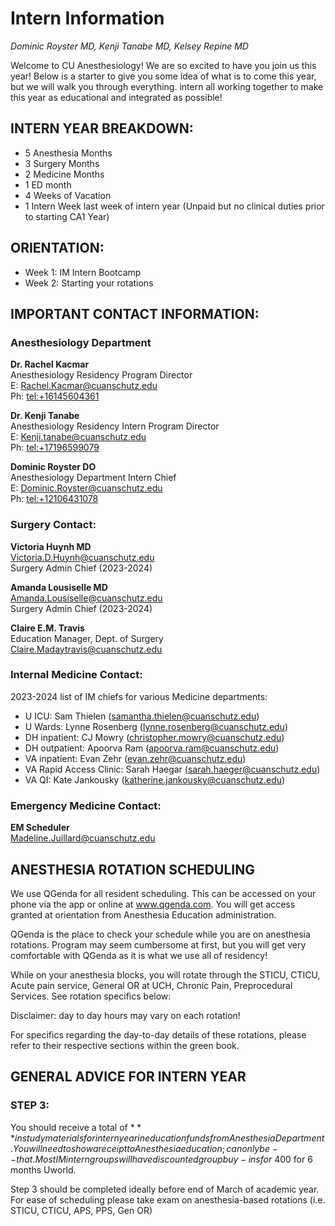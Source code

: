 # Intern Information

*Dominic Royster MD, Kenji Tanabe MD, Kelsey Repine MD*

Welcome to CU Anesthesiology! We are so excited to have you join us this year! Below is a starter to give you some idea of what is to come this year, but we will walk you through everything. intern all working together to make this year as educational and integrated as possible!

## INTERN YEAR BREAKDOWN:

- 5 Anesthesia Months
- 3 Surgery Months
- 2 Medicine Months
- 1 ED month
- 4 Weeks of Vacation
- 1 Intern Week last week of intern year (Unpaid but no clinical duties prior to starting CA1 Year)

## ORIENTATION:

- Week 1: IM Intern Bootcamp 
- Week 2: Starting your rotations

## IMPORTANT CONTACT INFORMATION:

### Anesthesiology Department

**Dr. Rachel Kacmar**  
Anesthesiology Residency Program Director  
E: Rachel.Kacmar@cuanschutz.edu  
Ph: [tel:+16145604361](tel:+16145604361)

**Dr. Kenji Tanabe**  
Anesthesiology Residency Intern Program Director  
E: Kenji.tanabe@cuanschutz.edu  
Ph: [tel:+17196599079](tel:+17196599079)

**Dominic Royster DO**  
Anesthesiology Department Intern Chief  
E: Dominic.Royster@cuanschutz.edu  
Ph: [tel:+12106431078](tel:+12106431078)

### Surgery Contact:

**Victoria Huynh MD**  
Victoria.D.Huynh@cuanschutz.edu  
Surgery Admin Chief (2023-2024)

**Amanda Lousiselle MD**  
Amanda.Lousiselle@cuanschutz.edu  
Surgery Admin Chief (2023-2024)

**Claire E.M. Travis**  
Education Manager, Dept. of Surgery  
Claire.Madaytravis@cuanschutz.edu

### Internal Medicine Contact:

2023-2024 list of IM chiefs for various Medicine departments:

- U ICU: Sam Thielen (samantha.thielen@cuanschutz.edu)
- U Wards: Lynne Rosenberg (lynne.rosenberg@cuanschutz.edu)
- DH inpatient: CJ Mowry (christopher.mowry@cuanschutz.edu)
- DH outpatient: Apoorva Ram (apoorva.ram@cuanschutz.edu)
- VA inpatient: Evan Zehr (evan.zehr@cuanschutz.edu)
- VA Rapid Access Clinic: Sarah Haegar (sarah.haeger@cuanschutz.edu)
- VA QI: Kate Jankousky (katherine.jankousky@cuanschutz.edu)

### Emergency Medicine Contact:

**EM Scheduler**  
Madeline.Juillard@cuanschutz.edu

## ANESTHESIA ROTATION SCHEDULING

We use QGenda for all resident scheduling. This can be accessed on your phone via the app or online at www.qgenda.com. You will get access granted at orientation from Anesthesia Education administration.

QGenda is the place to check your schedule while you are on anesthesia rotations. Program may seem cumbersome at first, but you will get very comfortable with QGenda as it is what we use all of residency!

While on your anesthesia blocks, you will rotate through the STICU, CTICU, Acute pain service, General OR at UCH, Chronic Pain, Preprocedural Services. See rotation specifics below:

Disclaimer: day to day hours may vary on each rotation!

For specifics regarding the day-to-day details of these rotations, please refer to their respective sections within the green book.

## GENERAL ADVICE FOR INTERN YEAR

### STEP 3:

You should receive a total of $*** in study materials for intern year in education funds from Anesthesia Department. You will need to show a receipt to Anesthesia education; can only be -- that. Most IM intern groups will have discounted group buy-ins for ~$400 for 6 months Uworld.

Step 3 should be completed ideally before end of March of academic year. For ease of scheduling please take exam on anesthesia-based rotations (i.e. STICU, CTICU, APS, PPS, Gen OR)